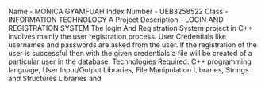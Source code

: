 Name - MONICA GYAMFUAH
Index Number - UEB3258522
Class - INFORMATION TECHNOLOGY A
Project Description - LOGIN AND REGISTRATION SYSTEM
The login And Registration System project in C++ involves mainly the user registration process. User Credentials like usernames and passwords are asked from the user. If the registration of the user is successful then with the given credentials a file will be created of a particular user in the database.
Technologies Required: C++ programming language, User Input/Output Libraries, File Manipulation Libraries, Strings and Structures Libraries and
